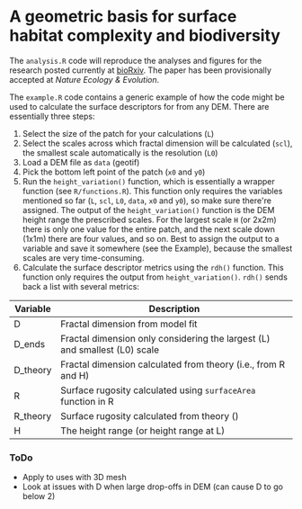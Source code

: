 # A geometric basis for surface habitat complexity and biodiversity

The `analysis.R` code will reproduce the analyses and figures for the research posted currently at [bioRxiv](https://www.biorxiv.org/content/10.1101/2020.02.03.929521v1). The paper has been provisionally accepted at *Nature Ecology & Evolution*.

The `example.R` code contains a generic example of how the code might be used to calculate the surface descriptors for from any DEM. There are essentially three steps:

1. Select the size of the patch for your calculations (`L`)
2. Select the scales across which fractal dimension will be calculated (`scl`), the smallest scale automatically is the resolution (`L0`)
3. Load a DEM file as `data` (geotif)
4. Pick the bottom left point of the patch (`x0` and `y0`)
5. Run the `height_variation()` function, which is essentially a wrapper function (see `R/functions.R`). This function only requires the variables mentioned so far (`L`, `scl`, `L0`, `data`, `x0` and `y0`), so make sure there're assigned.  The output of the `height_variation()` function is the DEM height range the prescribed scales. For the largest scale `H` (or 2x2m) there is only one value for the entire patch, and the next scale down (1x1m) there are four values, and so on. Best to assign the output to a variable and save it somewhere (see the Example), because the smallest scales are very time-consuming.
6. Calculate the surface descriptor metrics using the `rdh()` function. This function only requires the output from `height_variation()`. `rdh()` sends back a list with several metrics:

Variable | Description
--- | ---
D | Fractal dimension from model fit
D_ends | Fractal dimension only considering the largest (L) and smallest (L0) scale
D_theory | Fractal dimension calculated from theory (i.e., from R and H)
R | Surface rugosity calculated using `surfaceArea` function in R
R_theory | Surface rugosity calculated from theory ()
H | The height range (or height range at L)

### ToDo

- Apply to uses with 3D mesh
- Look at issues with D when large drop-offs in DEM (can cause D to go below 2)
